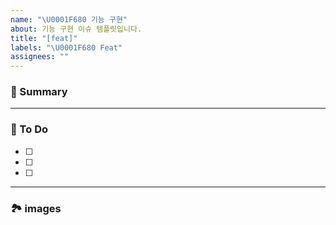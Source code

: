 ```yaml
---
name: "\U0001F680 기능 구현"
about: 기능 구현 이슈 템플릿입니다.
title: "[feat]"
labels: "\U0001F680 Feat"
assignees: ""
---
```


### 🚀 Summary

<!-- A brief description of the issue. -->

---

### 📝 To Do

<!-- Write what you need to do -->

- [ ]
- [ ]
- [ ]

---

### 🏞️ images

<!-- Capture related images -->
